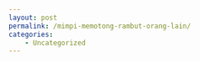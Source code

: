 ```yaml
---
layout: post
permalink: /mimpi-memotong-rambut-orang-lain/
categories:
    - Uncategorized
---
```


